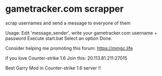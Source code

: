 # gametracker.com scrapper
scrap usernames and send a message to everyone of them

Usage:
  Edit 'message_sender', write your gametracker.com username + password
  Execute start.bat
  Select an option
  Done.


Consider helping me promoting this forum: https://mmgc.life


if you love Counter-strike 1.6  Join this: 20.113.81.211:27015


Best Garry Mod in Counter-strike 1.6 server !!
